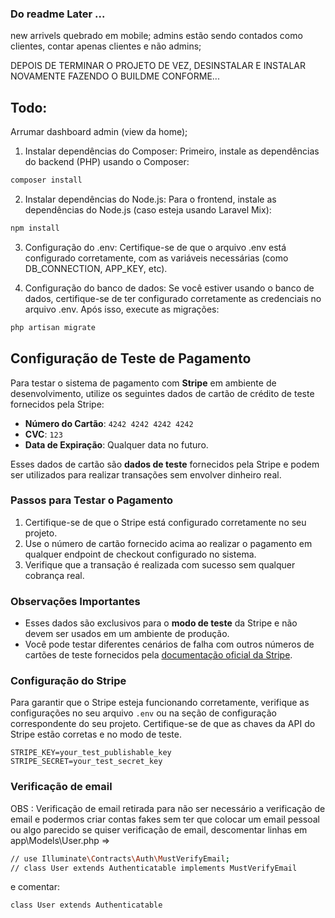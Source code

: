 ### Do readme Later ...

new arrivels quebrado em mobile;
admins estão sendo contados como clientes, contar apenas clientes e não admins;

DEPOIS DE TERMINAR O PROJETO DE VEZ, DESINSTALAR E INSTALAR NOVAMENTE FAZENDO O BUILDME CONFORME...

## Todo:

Arrumar dashboard admin (view da home);

1. Instalar dependências do Composer: Primeiro, instale as dependências do backend (PHP) usando o Composer:

```bash
composer install
```

2. Instalar dependências do Node.js: Para o frontend, instale as dependências do Node.js (caso esteja usando Laravel Mix):

```bash
npm install
```

3. Configuração do .env: Certifique-se de que o arquivo .env está configurado corretamente, com as variáveis necessárias (como DB_CONNECTION, APP_KEY, etc).


4. Configuração do banco de dados: Se você estiver usando o banco de dados, certifique-se de ter configurado corretamente as credenciais no arquivo .env. Após isso, execute as migrações:

```bash
php artisan migrate
```






## Configuração de Teste de Pagamento

Para testar o sistema de pagamento com **Stripe** em ambiente de desenvolvimento, utilize os seguintes dados de cartão de crédito de teste fornecidos pela Stripe:

- **Número do Cartão**: `4242 4242 4242 4242`
- **CVC**: `123`
- **Data de Expiração**: Qualquer data no futuro.

Esses dados de cartão são **dados de teste** fornecidos pela Stripe e podem ser utilizados para realizar transações sem envolver dinheiro real.

### Passos para Testar o Pagamento

1. Certifique-se de que o Stripe está configurado corretamente no seu projeto.
2. Use o número de cartão fornecido acima ao realizar o pagamento em qualquer endpoint de checkout configurado no sistema.
3. Verifique que a transação é realizada com sucesso sem qualquer cobrança real.

### Observações Importantes

- Esses dados são exclusivos para o **modo de teste** da Stripe e não devem ser usados em um ambiente de produção.
- Você pode testar diferentes cenários de falha com outros números de cartões de teste fornecidos pela [documentação oficial da Stripe](https://stripe.com/docs/testing).

### Configuração do Stripe

Para garantir que o Stripe esteja funcionando corretamente, verifique as configurações no seu arquivo `.env` ou na seção de configuração correspondente do seu projeto. Certifique-se de que as chaves da API do Stripe estão corretas e no modo de teste.

```env
STRIPE_KEY=your_test_publishable_key
STRIPE_SECRET=your_test_secret_key
```

### Verificação de email

OBS : Verificação de email retirada para não ser necessário a verificação de email e podermos criar contas fakes sem ter que colocar um email pessoal ou algo parecido
se quiser verificação de email, descomentar linhas em app\Models\User.php => 

```bash
// use Illuminate\Contracts\Auth\MustVerifyEmail;
// class User extends Authenticatable implements MustVerifyEmail
```
e comentar:

```bash
class User extends Authenticatable
```



```bash
```